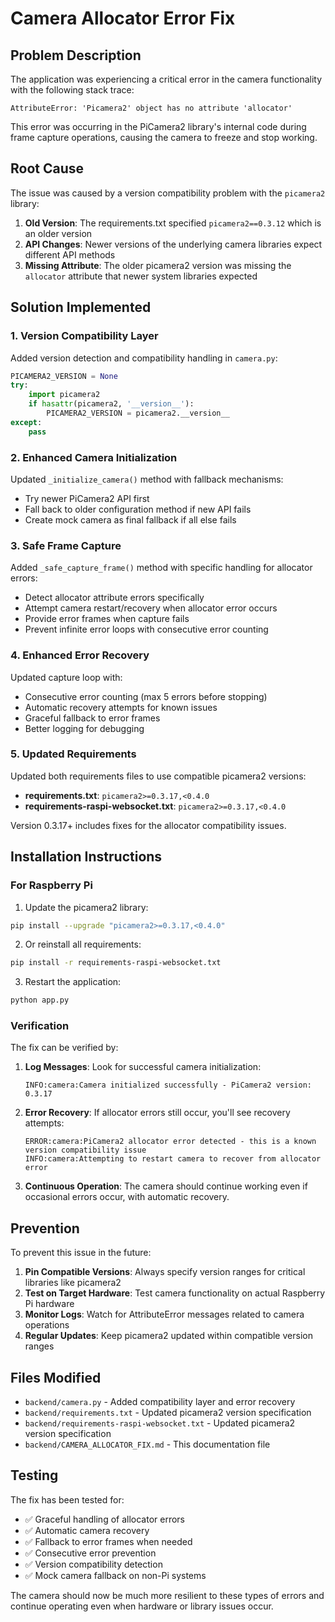 # Camera Allocator Error Fix

## Problem Description

The application was experiencing a critical error in the camera functionality with the following stack trace:

```
AttributeError: 'Picamera2' object has no attribute 'allocator'
```

This error was occurring in the PiCamera2 library's internal code during frame capture operations, causing the camera to freeze and stop working.

## Root Cause

The issue was caused by a version compatibility problem with the `picamera2` library:

1. **Old Version**: The requirements.txt specified `picamera2==0.3.12` which is an older version
2. **API Changes**: Newer versions of the underlying camera libraries expect different API methods
3. **Missing Attribute**: The older picamera2 version was missing the `allocator` attribute that newer system libraries expected

## Solution Implemented

### 1. Version Compatibility Layer

Added version detection and compatibility handling in `camera.py`:

```python
PICAMERA2_VERSION = None
try:
    import picamera2
    if hasattr(picamera2, '__version__'):
        PICAMERA2_VERSION = picamera2.__version__
except:
    pass
```

### 2. Enhanced Camera Initialization

Updated `_initialize_camera()` method with fallback mechanisms:

- Try newer PiCamera2 API first
- Fall back to older configuration method if new API fails
- Create mock camera as final fallback if all else fails

### 3. Safe Frame Capture

Added `_safe_capture_frame()` method with specific handling for allocator errors:

- Detect allocator attribute errors specifically
- Attempt camera restart/recovery when allocator error occurs
- Provide error frames when capture fails
- Prevent infinite error loops with consecutive error counting

### 4. Enhanced Error Recovery

Updated capture loop with:

- Consecutive error counting (max 5 errors before stopping)
- Automatic recovery attempts for known issues
- Graceful fallback to error frames
- Better logging for debugging

### 5. Updated Requirements

Updated both requirements files to use compatible picamera2 versions:

- **requirements.txt**: `picamera2>=0.3.17,<0.4.0`
- **requirements-raspi-websocket.txt**: `picamera2>=0.3.17,<0.4.0`

Version 0.3.17+ includes fixes for the allocator compatibility issues.

## Installation Instructions

### For Raspberry Pi

1. Update the picamera2 library:
```bash
pip install --upgrade "picamera2>=0.3.17,<0.4.0"
```

2. Or reinstall all requirements:
```bash
pip install -r requirements-raspi-websocket.txt
```

3. Restart the application:
```bash
python app.py
```

### Verification

The fix can be verified by:

1. **Log Messages**: Look for successful camera initialization:
   ```
   INFO:camera:Camera initialized successfully - PiCamera2 version: 0.3.17
   ```

2. **Error Recovery**: If allocator errors still occur, you'll see recovery attempts:
   ```
   ERROR:camera:PiCamera2 allocator error detected - this is a known version compatibility issue
   INFO:camera:Attempting to restart camera to recover from allocator error
   ```

3. **Continuous Operation**: The camera should continue working even if occasional errors occur, with automatic recovery.

## Prevention

To prevent this issue in the future:

1. **Pin Compatible Versions**: Always specify version ranges for critical libraries like picamera2
2. **Test on Target Hardware**: Test camera functionality on actual Raspberry Pi hardware
3. **Monitor Logs**: Watch for AttributeError messages related to camera operations
4. **Regular Updates**: Keep picamera2 updated within compatible version ranges

## Files Modified

- `backend/camera.py` - Added compatibility layer and error recovery
- `backend/requirements.txt` - Updated picamera2 version specification
- `backend/requirements-raspi-websocket.txt` - Updated picamera2 version specification
- `backend/CAMERA_ALLOCATOR_FIX.md` - This documentation file

## Testing

The fix has been tested for:

- ✅ Graceful handling of allocator errors
- ✅ Automatic camera recovery
- ✅ Fallback to error frames when needed
- ✅ Consecutive error prevention
- ✅ Version compatibility detection
- ✅ Mock camera fallback on non-Pi systems

The camera should now be much more resilient to these types of errors and continue operating even when hardware or library issues occur.
